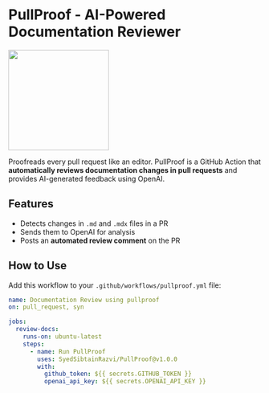 # PullProof - AI-Powered Documentation Reviewer 
<img src="https://github.com/user-attachments/assets/292617b9-db98-41c1-ab00-7dfa6ace27dc" width="200"/>

Proofreads every pull request like an editor. PullProof is a GitHub Action that **automatically reviews documentation changes in pull requests** and provides AI-generated feedback using OpenAI.

## Features

- Detects changes in `.md` and `.mdx` files in a PR
- Sends them to OpenAI for analysis
- Posts an **automated review comment** on the PR

## How to Use

Add this workflow to your `.github/workflows/pullproof.yml` file:

```yaml
name: Documentation Review using pullproof
on: pull_request, syn

jobs:
  review-docs:
    runs-on: ubuntu-latest
    steps:
      - name: Run PullProof
        uses: SyedSibtainRazvi/PullProof@v1.0.0
        with:
          github_token: ${{ secrets.GITHUB_TOKEN }}
          openai_api_key: ${{ secrets.OPENAI_API_KEY }}
```

